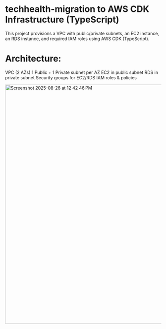 # techhealth-migration to AWS CDK Infrastructure (TypeScript)
This project provisions a VPC with public/private subnets, an EC2 instance, an RDS instance, and required IAM roles using AWS CDK (TypeScript).

# Architecture:
VPC (2 AZs)
1 Public + 1 Private subnet per AZ
EC2 in public subnet
RDS in private subnet
Security groups for EC2/RDS
IAM roles & policies

<img width="850" height="772" alt="Screenshot 2025-08-26 at 12 42 46 PM" src="https://github.com/user-attachments/assets/e54f0426-45fd-4cf6-9788-6d5383edd588" />
